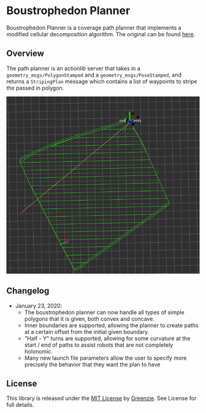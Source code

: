 # Boustrophedon Planner
Boustrophedon Planner is a coverage path planner that implements a modified cellular decomposition algorithm. The original can be found [here](https://www.ncbi.nlm.nih.gov/pmc/articles/PMC6806237/).

## Overview
The path planner is an actionlib server that takes in a `geometry_msgs/PolygonStamped` and a `geometry_msgs/PoseStamped`,
and returns a `StripingPlan` message which contains a list of waypoints to stripe the passed in polygon.

![Sample Boustrophedon Plan](sample_boustrophedon_plan.png)

## Changelog

- January 23, 2020:
  - The boustrophedon planner can now handle all types of simple polygons that it is given, both convex and concave.
  - Inner boundaries are supported, allowing the planner to create paths at a certain offset from the initial given boundary.
  - "Half - Y" turns are supported, allowing for some curvature at the start / end of paths to assist robots that are not      completely holonomic.
  - Many new launch file parameters allow the user to specify more precisely the behavior that they want the plan to have

## License

This library is released under the [MIT License](https://opensource.org/licenses/MIT) by [Greenzie](https://www.greenzie.com/). See License for full details.
